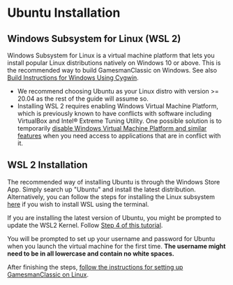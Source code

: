 # Ubuntu Installation
## Windows Subsystem for Linux (WSL 2)
Windows Subsystem for Linux is a virtual machine platform that lets you install popular Linux distributions natively on Windows 10 or above. This is the recommended way to build GamesmanClassic on Windows. See also [Build Instructions for Windows Using Cygwin](build-instructions-windows-cygwin.md).

- We recommend choosing Ubuntu as your Linux distro with version >= 20.04 as the rest of the guide will assume so.
- Installing WSL 2 requires enabling Windows Virtual Machine Platform, which is previously known to have conflicts with software including VirtualBox and Intel® Extreme Tuning Utility. One possible solution is to temporarily [disable Windows Virtual Machine Platform and similar features](https://www.dell.com/support/kbdoc/en-ie/000195980/how-to-enable-or-disable-windows-virtualization-on-dell-systems) when you need access to applications that are in conflict with it.

## WSL 2 Installation
The recommended way of installing Ubuntu is through the Windows Store App. Simply search up "Ubuntu" and install the latest distribution. Alternatively, you can follow the steps for installing the Linux subsystem [here](https://learn.microsoft.com/en-us/windows/wsl/install) if you wish to install WSL using the terminal.

If you are installing the latest version of Ubuntu, you might be prompted to update the WSL2 Kernel. Follow [Step 4 of this tutorial](https://learn.microsoft.com/en-us/windows/wsl/install-manual#step-4---download-the-linux-kernel-update-package).

You will be prompted to set up your username and password for Ubuntu when you launch the virtual machine for the first time. __The username might need to be in all lowercase and contain no white spaces.__


After finishing the steps, [follow the instructions for setting up GamesmanClassic on Linux](/doc/build-instructions-linux.md).
